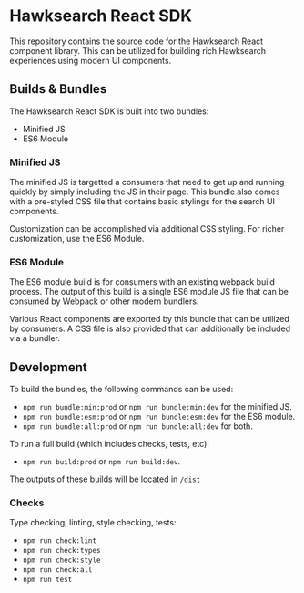 # Hawksearch React SDK

This repository contains the source code for the Hawksearch React component library. This can be utilized for building rich Hawksearch experiences using modern UI components.

## Builds & Bundles

The Hawksearch React SDK is built into two bundles:

-   Minified JS
-   ES6 Module

### Minified JS

The minified JS is targetted a consumers that need to get up and running quickly by simply including the JS in their page. This bundle also comes with a pre-styled CSS file that contains basic stylings for the search UI components.

Customization can be accomplished via additional CSS styling. For richer customization, use the ES6 Module.

### ES6 Module

The ES6 module build is for consumers with an existing webpack build process. The output of this build is a single ES6 module JS file that can be consumed by Webpack or other modern bundlers.

Various React components are exported by this bundle that can be utilized by consumers. A CSS file is also provided that can additionally be included via a bundler.

## Development

To build the bundles, the following commands can be used:

-   `npm run bundle:min:prod` or `npm run bundle:min:dev` for the minified JS.
-   `npm run bundle:esm:prod` or `npm run bundle:esm:dev` for the ES6 module.
-   `npm run bundle:all:prod` or `npm run bundle:all:dev` for both.

To run a full build (which includes checks, tests, etc):

-   `npm run build:prod` or `npm run build:dev`.

The outputs of these builds will be located in `/dist`

### Checks

Type checking, linting, style checking, tests:

-   `npm run check:lint`
-   `npm run check:types`
-   `npm run check:style`
-   `npm run check:all`
-   `npm run test`

